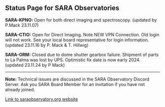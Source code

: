 ## Status Page for SARA Observatories

**SARA-KPNO:** Open for both direct imaging and spectroscopy. (updated by P.Mack 23.11.07)
  
**SARA-CTIO:** Open for Direct Imaging.  Note NEW VPN Connection. Old login will not work. See your local board representative for login information. (updated 23.11.16 by P. Mack & T. Hillwig)

**SARA-ORM:**  Closed due to dome shutter gearbox failure. Shipment of parts to La Palma was lost by UPS. Optimistic fix date is now early 2024. (updated 23.11.24 by P Mack)

---

**Note:** Technical issues are discussed in the SARA Observatory Discord Server.  Ask you SARA Board Member for an invitation if you have not already joined.

[Link to saraobservatory.org website](https://saraobservatory.org)
